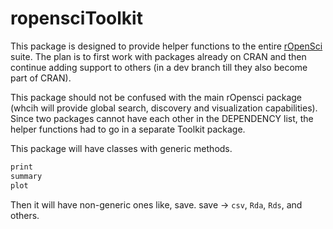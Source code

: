 # ropensciToolkit
This package is designed to provide helper functions to the entire [rOpenSci](http:/ropensci.org/) suite. The plan is to first work with packages already on CRAN and then continue adding support to others (in a dev branch till they also become part of CRAN).

This package should not be confused with the main rOpensci package (whcih will provide global search, discovery and visualization capabilities). Since two packages cannot have each other in the DEPENDENCY list, the helper functions had to go in a separate Toolkit package.

This package will have classes with generic methods.
```r
print
summary
plot
```

Then it will have non-generic ones like, save.
save -> `csv`, `Rda`, `Rds`, and others.


